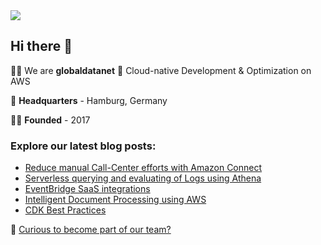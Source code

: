 <img src='https://github.com/globaldatanet/.github/raw/main/profile/logo.png'/>

## Hi there 👋

🙋‍♀️ We are **globaldatanet** 💜 Cloud-native Development & Optimization on AWS

🌈 **Headquarters** - Hamburg, Germany

👩‍💻 **Founded** - 2017

### Explore our latest blog posts:

<!--START_SECTION:techblog-->
* [Reduce manual Call-Center efforts with Amazon Connect](https:&#x2F;&#x2F;globaldatanet.com&#x2F;tech-blog&#x2F;reduce-manual-call-center-efforts-with-amazon-connect)
* [Serverless querying and evaluating of Logs using Athena](https:&#x2F;&#x2F;globaldatanet.com&#x2F;tech-blog&#x2F;serverless-querying-and-evaluating-of-logs-using-athena)
* [EventBridge SaaS integrations](https:&#x2F;&#x2F;globaldatanet.com&#x2F;tech-blog&#x2F;eventbridge-saas-integrations)
* [Intelligent Document Processing using AWS](https:&#x2F;&#x2F;globaldatanet.com&#x2F;tech-blog&#x2F;intelligent-document-processing-using-aws)
* [CDK Best Practices](https:&#x2F;&#x2F;globaldatanet.com&#x2F;tech-blog&#x2F;cdk-best-practices)
<!--END_SECTION:techblog-->

👾 [Curious to become part of our team?](https://globaldatanet.com/careers)